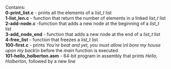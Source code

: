 Contains:<br />**0-print_list.c** - prints all the elements of a *list_t* list
<br />**1-list_len.c** - function that return the number of elements in a linked *list_t* list<br />**2-add-node.c** -fumction that adds a new node at the beginning of a *list_t* list
<br />**3-add_node_end** - function that adds a new node at the end of a *list_t* list
<br />**4-free_list** - function that freezes a *list_t* list
<br />**100-first.c** - prints *You're beat and yet, you must allow.\nI bore my house upon my back\n* before the *main* function is executed
<br />**101-hello_holberton.asm** - 64-bit program in assembly that prints *Hello, Holberton*, followed by a new line
